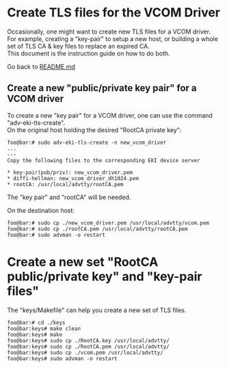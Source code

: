 # Create TLS files for the VCOM Driver
Occasionally, one might want to create new TLS files for a VCOM driver.  
For example, creating a "key-pair" to setup a new host, or building a whole set of TLS CA & key files to replace an expired CA.  
This document is the instruction guide on how to do both.  

Go back to [README.md](../README.md)

## Create a new "public/private key pair" for a VCOM driver
To create a new "key pair" for a VCOM driver, one can use the command "adv-eki-tls-create".  
On the original host holding the desired "RootCA private key":
```console
foo@bar:# sudo adv-eki-tls-create -n new_vcom_driver
...
---
Copy the following files to the corresponding EKI device server

* key-pair(pub/priv): new_vcom_driver.pem 
* diffi-hellman: new_vcom_driver_dh1024.pem
* rootCA: /usr/local/advtty/rootCA.pem
```
The "key pair" and "rootCA" will be needed.

On the destination host:
```console
foo@bar:# sudo cp ./new_vcom_driver.pem /usr/local/advtty/vcom.pem
foo@bar:# sudo cp ./rootCA.pem /usr/local/advtty/rootCA.pem
foo@bar:# sudo advman -o restart
```

# Create a new set "RootCA public/private key" and "key-pair files"
The "keys/Makefile" can help you create a new set of TLS files.
```console
foo@bar:# cd ./keys
foo@bar:keys# make clean
foo@bar:keys# make
foo@bar:keys# sudo cp ./RootCA.key /usr/local/advtty/
foo@bar:keys# sudo cp ./RootCA.pem /usr/local/advtty/
foo@bar:keys# sudo cp ./vcom.pem /usr/local/advtty/
foo@bar:keys# sudo advman -o restart
```
